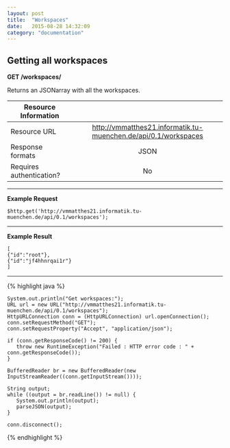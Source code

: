 ```yaml
---
layout: post
title:  "Workspaces"
date:   2015-08-28 14:32:09
category: "documentation"
---
```


Getting all workspaces
--------------------

**GET /workspaces/**

Returns an JSONarray with all the workspaces.

| Resource Information | |
| ------------- |:-------------:|
| Resource URL | http://vmmatthes21.informatik.tu-muenchen.de/api/0.1/workspaces       |
| Response formats | JSON       |
| Requires authentication? | No |

----------
**Example Request**

    $http.get('http://vmmatthes21.informatik.tu-muenchen.de/api/0.1/workspaces');

----------
**Example Result**

    [
    {"id":"root"},
    {"id":"jf4hhnrqai1r"}
    ]

----------
{% highlight java %}

    System.out.println("Get workspaces:");
    URL url = new URL("http://vmmatthes21.informatik.tu-muenchen.de/api/0.1/workspaces");
    HttpURLConnection conn = (HttpURLConnection) url.openConnection();
    conn.setRequestMethod("GET");
    conn.setRequestProperty("Accept", "application/json");
    
    if (conn.getResponseCode() != 200) {
       throw new RuntimeException("Failed : HTTP error code : " + conn.getResponseCode());
    }
    
    BufferedReader br = new BufferedReader(new InputStreamReader((conn.getInputStream())));
    
    String output;
    while ((output = br.readLine()) != null) {
       System.out.println(output);
       parseJSON(output);
    }
    
    conn.disconnect();

{% endhighlight %}